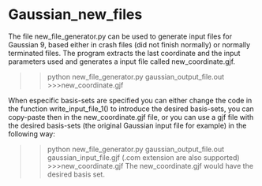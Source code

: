 # Gaussian_new_files

The file new_file_generator.py can be used to generate input files for Gaussian 9, based either in crash files (did not finish normally) or normally terminated files. The program extracts the last coordinate and the input parameters used and generates a input file called new_coordinate.gjf. 
 >> python new_file_generator.py gaussian_output_file.out 
        >>>new_coordinate.gjf

When especific basis-sets are specified you can either change the code in the function write_input_file_1() to introduce the desired basis-sets, you can copy-paste then in the new_coordinate.gjf file, or you can use a gjf file with the desired basis-sets (the original Gaussian input file for example) in the following way:
 >> python new_file_generator.py gaussian_output_file.out gaussian_input_file.gjf (.com extension are also supported)
        >>>new_coordinate.gjf
The new_coordinate.gjf would have the desired basis set.
